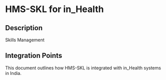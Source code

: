 # HMS-SKL for in_Health

## Description

Skills Management

## Integration Points

This document outlines how HMS-SKL is integrated with in_Health systems in India.
